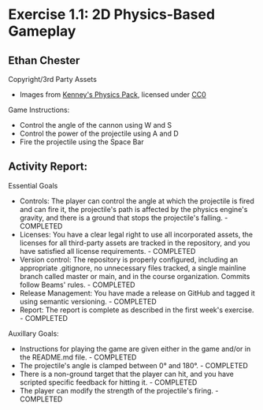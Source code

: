 # Exercise 1.1: 2D Physics-Based Gameplay
## Ethan Chester
Copyright/3rd Party Assets
+ Images from [Kenney's Physics Pack](https://kenney.nl/assets/physics-assets), licensed under [CC0](https://creativecommons.org/publicdomain/zero/1.0/)

Game Instructions:
+ Control the angle of the cannon using W and S
+ Control the power of the projectile using A and D
+ Fire the projectile using the Space Bar

## Activity Report:

Essential Goals
+ Controls: The player can control the angle at which the projectile is fired and can fire it, the projectile's path is affected by the physics engine's gravity, and there is a ground that stops the projectile's falling. - COMPLETED
+ Licenses: You have a clear legal right to use all incorporated assets, the licenses for all third-party assets are tracked in the repository, and you have satisfied all license requirements. - COMPLETED
+ Version control: The repository is properly configured, including an appropriate .gitignore, no unnecessary files tracked, a single mainline branch called master or main, and in the course organization. Commits follow Beams' rules. - COMPLETED
+ Release Management: You have made a release on GitHub and tagged it using semantic versioning. - COMPLETED
+ Report: The report is complete as described in the first week's exercise. - COMPLETED
  
Auxillary Goals:
+ Instructions for playing the game are given either in the game and/or in the README.md file. - COMPLETED
+ The projectile's angle is clamped between 0° and 180°. - COMPLETED
+ There is a non-ground target that the player can hit, and you have scripted specific feedback for hitting it. - COMPLETED
+ The player can modify the strength of the projectile's firing. - COMPLETED
